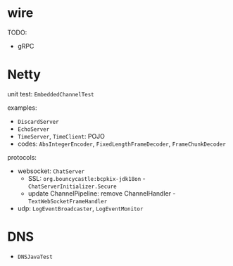 # wire

TODO:

- gRPC

# Netty

unit test: `EmbeddedChannelTest`

examples:

- `DiscardServer`
- `EchoServer`
- `TimeServer`, `TimeClient`: POJO
- codes: `AbsIntegerEncoder`, `FixedLengthFrameDecoder`, `FrameChunkDecoder`

protocols:

- websocket: `ChatServer`
  - SSL: `org.bouncycastle:bcpkix-jdk18on` - `ChatServerInitializer.Secure`
  - update ChannelPipeline: remove ChannelHandler - `TextWebSocketFrameHandler`
- udp: `LogEventBroadcaster`, `LogEventMonitor`

# DNS

- `DNSJavaTest`